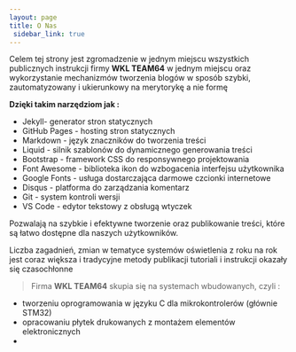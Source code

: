 ```yaml
---
layout: page
title: O Nas
 sidebar_link: true
---
```


<div><p>Celem tej strony jest zgromadzenie w jednym miejscu wszystkich publicznych instrukcji firmy <b>WKL TEAM64</b> w jednym miejscu oraz wykorzystanie mechanizmów tworzenia blogów w sposób szybki, zautomatyzowany i ukierunkowy na merytorykę a nie formę  </p> </div>

<div><b>Dzięki takim narzędziom jak :</b>
 <p> 
<ul>
<li>Jekyll- generator stron statycznych</li>
<li>GitHub Pages - hosting stron statycznych</li>
<li>Markdown - język znaczników do tworzenia treści</li>
<li>Liquid - silnik szablonów do dynamicznego generowania treści</li>
<li>Bootstrap - framework CSS do responsywnego projektowania</li>
<li>Font Awesome - biblioteka ikon do wzbogacenia interfejsu użytkownika</li>
<li>Google Fonts - usługa dostarczająca darmowe czcionki internetowe</li>
<li>Disqus - platforma do zarządzania komentarz
<li>Git - system kontroli wersji</li>
<li>VS Code - edytor tekstowy z obsługą wtyczek</li>
</p>

</ul>
<p>Pozwalają na szybkie i efektywne tworzenie oraz publikowanie treści, które są łatwo dostępne dla naszych użytkowników. 
 </p>
 <p>Liczba zagadnień, zmian w tematyce systemów oświetlenia z roku na rok jest coraz większa i tradycyjne metody publikacji tutoriali i instrukcji okazały się czasochłonne </p>
   </div>

   >Firma **WKL TEAM64** skupia się na systemach wbudowanych, czyli :

   - tworzeniu oprogramowania w języku C  dla mikrokontrolerów (głównie STM32)
   - opracowaniu płytek drukowanych z montażem elementów elektronicznych 
   - 